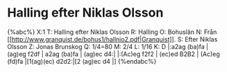 # Halling efter Niklas Olsson

{%abc%}
X:1
T: Halling efter Niklas Olsson
R: Halling
O: Bohuslän
N: Från [[http://www.granquist.de/bohus1/hallnio2.pdf|Granquist]].
S: Efter Niklas Olsson
Z: Jonas Brunskog
Q: 1/4=80
M: 2/4
L: 1/16
K: D
|:a2ag (ba)fa | (ag)eg f2df | a2ag (ba)fa | (ag)ec d4:| 
|:(Ac)eg f2f2 | (ec)ed B2B2 | (Ac)eg (fd)fa |[1(ag)(ec) d2d2:|[2 (ag)ec d4 |] 
{%endabc%}

